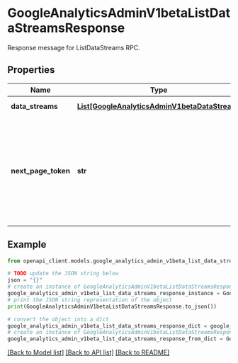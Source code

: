 # GoogleAnalyticsAdminV1betaListDataStreamsResponse

Response message for ListDataStreams RPC.

## Properties

Name | Type | Description | Notes
------------ | ------------- | ------------- | -------------
**data_streams** | [**List[GoogleAnalyticsAdminV1betaDataStream]**](GoogleAnalyticsAdminV1betaDataStream.md) | List of DataStreams. | [optional] 
**next_page_token** | **str** | A token, which can be sent as &#x60;page_token&#x60; to retrieve the next page. If this field is omitted, there are no subsequent pages. | [optional] 

## Example

```python
from openapi_client.models.google_analytics_admin_v1beta_list_data_streams_response import GoogleAnalyticsAdminV1betaListDataStreamsResponse

# TODO update the JSON string below
json = "{}"
# create an instance of GoogleAnalyticsAdminV1betaListDataStreamsResponse from a JSON string
google_analytics_admin_v1beta_list_data_streams_response_instance = GoogleAnalyticsAdminV1betaListDataStreamsResponse.from_json(json)
# print the JSON string representation of the object
print(GoogleAnalyticsAdminV1betaListDataStreamsResponse.to_json())

# convert the object into a dict
google_analytics_admin_v1beta_list_data_streams_response_dict = google_analytics_admin_v1beta_list_data_streams_response_instance.to_dict()
# create an instance of GoogleAnalyticsAdminV1betaListDataStreamsResponse from a dict
google_analytics_admin_v1beta_list_data_streams_response_from_dict = GoogleAnalyticsAdminV1betaListDataStreamsResponse.from_dict(google_analytics_admin_v1beta_list_data_streams_response_dict)
```
[[Back to Model list]](../README.md#documentation-for-models) [[Back to API list]](../README.md#documentation-for-api-endpoints) [[Back to README]](../README.md)


